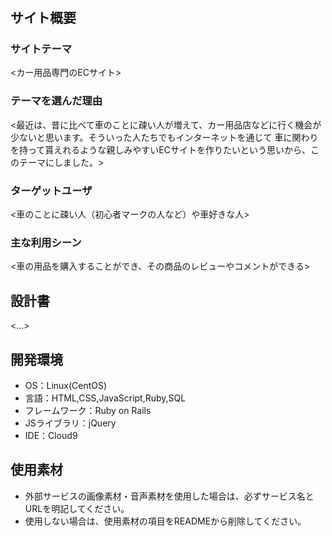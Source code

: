 # <Frontier>

## サイト概要
### サイトテーマ
<カー用品専門のECサイト>

### テーマを選んだ理由
<最近は、昔に比べて車のことに疎い人が増えて、カー用品店などに行く機会が少ないと思います。そういった人たちでもインターネットを通じて
車に関わりを持って貰えれるような親しみやすいECサイトを作りたいという思いから、このテーマにしました。>

### ターゲットユーザ
<車のことに疎い人（初心者マークの人など）や車好きな人>

### 主な利用シーン
<車の用品を購入することができ、その商品のレビューやコメントができる>

## 設計書
<...>

## 開発環境
- OS：Linux(CentOS)
- 言語：HTML,CSS,JavaScript,Ruby,SQL
- フレームワーク：Ruby on Rails
- JSライブラリ：jQuery
- IDE：Cloud9

## 使用素材
- 外部サービスの画像素材・音声素材を使用した場合は、必ずサービス名とURLを明記してください。
- 使用しない場合は、使用素材の項目をREADMEから削除してください。
